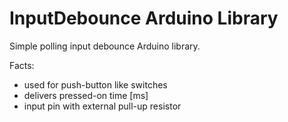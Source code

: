 # InputDebounce Arduino Library

Simple polling input debounce Arduino library.

Facts:
 - used for push-button like switches
 - delivers pressed-on time [ms]
 - input pin with external pull-up resistor
